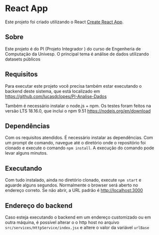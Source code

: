 # React App

Este projeto foi criado utilizando o React [Create React App](https://github.com/facebook/create-react-app).

## Sobre

Este projeto é do PI (Projeto Integrador ) do curso de Engenheria de Computação da Univesp. O principal tema é análise de dados utilizando datasets públicos

## Requisitos

Para executar este projeto você precisa também estar executando o backend deste sistema, que está localizado em 
https://github.com/lucasdclopes/PI-Analise-Dados

Também é necessário instalar o node.js + npm. Os testes foram feitos na versão LTS 18.16.0, que inclui o npm 9.51
https://nodejs.org/en/download

## Dependências

Com os requisitos atendidos. É necessário instalar as dependências. Com um prompt de comando, navegue até o diretório onde o repositório foi clonado e execute o comando `npm install`. A execução do comando pode levar alguns minutos.

## Executando

Com tudo instalado, ainda no diretório clonado, execute `npm start` e aguarde alguns segundos. Normalmente o browser será aberto no endereço correto. Se não abrir, a URL padrão é  [http://localhost:3000](http://localhost:3000)

## Endereço do backend

Caso esteja executando o backend em um endereço customizado ou em outra máquina, é possível alterar o o http host no arquivo `src/services/HttpService/index.jsx` e altere o valor da variável `urlBase`
